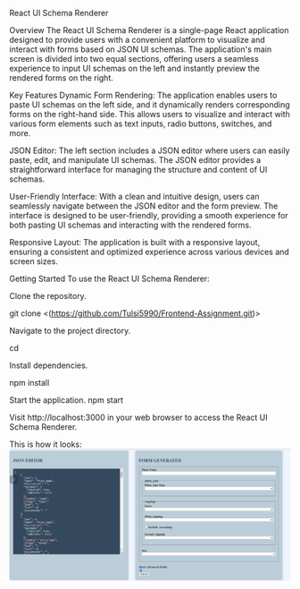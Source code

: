 
React UI Schema Renderer

Overview
The React UI Schema Renderer is a single-page React application designed to provide users with a convenient platform to visualize and interact with forms based on JSON UI schemas. The application's main screen is divided into two equal sections, offering users a seamless experience to input UI schemas on the left and instantly preview the rendered forms on the right.

Key Features
Dynamic Form Rendering: The application enables users to paste UI schemas on the left side, and it dynamically renders corresponding forms on the right-hand side. This allows users to visualize and interact with various form elements such as text inputs, radio buttons, switches, and more.

JSON Editor: The left section includes a JSON editor where users can easily paste, edit, and manipulate UI schemas. The JSON editor provides a straightforward interface for managing the structure and content of UI schemas.

User-Friendly Interface: With a clean and intuitive design, users can seamlessly navigate between the JSON editor and the form preview. The interface is designed to be user-friendly, providing a smooth experience for both pasting UI schemas and interacting with the rendered forms.

Responsive Layout: The application is built with a responsive layout, ensuring a consistent and optimized experience across various devices and screen sizes.

Getting Started
To use the React UI Schema Renderer:

Clone the repository.

git clone <(https://github.com/Tulsi5990/Frontend-Assignment.git)>

Navigate to the project directory.

cd <json-form>

Install dependencies.

npm install

Start the application.
npm start


Visit http://localhost:3000 in your web browser to access the React UI Schema Renderer.

This is how it looks:
![form](https://github.com/Tulsi5990/Frontend-Assignment/blob/master/public/Screenshot%202023-11-27%20032801.png?raw=true)
